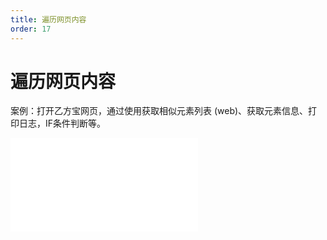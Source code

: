 ```yaml
---
title: 遍历网页内容
order: 17
---
```

# 遍历网页内容

  案例：打开乙方宝网页，通过使用获取相似元素列表 (web)、获取元素信息、打印日志，IF条件判断等。


<iframe class="w-full aspect-video" src="//player.bilibili.com/player.html?isOutside=true&aid=114392897298238&bvid=BV1iwL3z1EgH&cid=29589176851&p=1" scrolling="no" border="0" frameborder="no" framespacing="0" allowfullscreen="true"></iframe>
